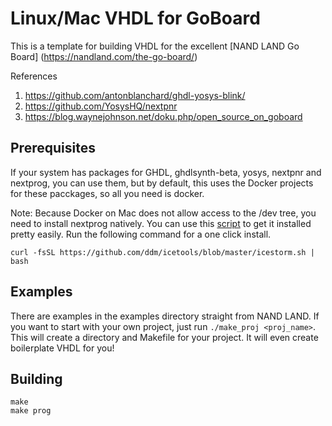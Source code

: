 # Linux/Mac VHDL for GoBoard

This is a template for building VHDL for the excellent [NAND LAND Go Board] (https://nandland.com/the-go-board/)


References
  1. https://github.com/antonblanchard/ghdl-yosys-blink/
  2. https://github.com/YosysHQ/nextpnr
  3. https://blog.waynejohnson.net/doku.php/open_source_on_goboard

## Prerequisites

If your system has packages for GHDL, ghdlsynth-beta, yosys, nextpnr and nextprog, you can use them, but by default, this uses the Docker projects for these pacckages, so all you need is docker.

Note: Because Docker on Mac does not allow access to the /dev tree, you need to install nextprog natively.  You can use this [script](https://github.com/ddm/icetools/blob/master/icestorm.sh) to get it installed pretty 
easily. Run the following command for a one click install.  

```curl -fsSL https://github.com/ddm/icetools/blob/master/icestorm.sh | bash```

## Examples

There are examples in the examples directory straight from NAND LAND.  If you want to start with your own project, just run `./make_proj <proj_name>`.  This will create a directory and Makefile for your project.  It will even create boilerplate VHDL for you!  

## Building

```
make
make prog
```
